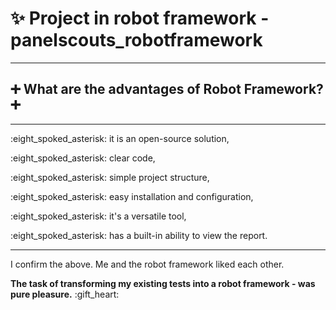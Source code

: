 # :sparkles: Project in robot framework - panelscouts_robotframework
__________________________________________________________

## :heavy_plus_sign:   What are the advantages of Robot Framework?  :heavy_plus_sign:
__________________________________________________________

<p></p> 
<p></p> 
:eight_spoked_asterisk: it is an open-source solution,<p></p> 
:eight_spoked_asterisk: clear code,<p></p> 
:eight_spoked_asterisk: simple project structure,<p></p> 
:eight_spoked_asterisk: easy installation and configuration,<p></p> 
:eight_spoked_asterisk: it's a versatile tool,<p></p> 
:eight_spoked_asterisk: has a built-in ability to view the report.<p></p> 
<p></p> 

__________________________________________________________
<p></p> 
I confirm the above.
Me and the robot framework liked each other.
<p></p> 
<b>The task of transforming my existing tests into a robot framework - was pure pleasure.</b> :gift_heart:
